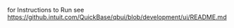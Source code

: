 for Instructions to Run
see <https://github.intuit.com/QuickBase/qbui/blob/development/ui/README.md>
